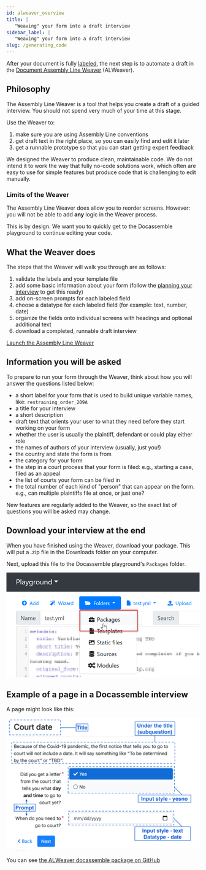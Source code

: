 ```yaml
---
id: alweaver_overview
title: |
   "Weaving" your form into a draft interview
sidebar_label: |
   "Weaving" your form into a draft interview
slug: /generating_code
---
```


<!-- Boilerplate, Baseline, kit, ready to build, some assembly required, something to build on, starting point, blank slate, foundation, groundwork, starter dough, groundwork, spark -->

After your document is fully [labeled](doc_vars_reference.md), the next step is
to automate a draft in the [Document Assembly Line
Weaver](https://apps-dev.suffolklitlab.org/start/ALWeaver/assembly_line?new_session=1)
(ALWeaver).
## Philosophy

The Assembly Line Weaver is a tool that helps you create a draft of a guided
interview. You should not spend very much of your time at this stage.

Use the Weaver to:

1. make sure you are using Assembly Line conventions
1. get draft text in the right place, so you can easily find and edit it later
1. get a runnable prototype so that you can start getting expert feedback

We designed the Weaver to produce clean, maintainable code. We do not
intend it to work the way that fully no-code solutions work, which often
are easy to use for simple features but produce code that is challenging
to edit manually.

### Limits of the Weaver

The Assembly Line Weaver does allow you to reorder screens. However:
you will not be able to add **any** logic in the Weaver process.

This is by design. We want you to quickly get to the Docassemble playground
to continue editing your code.

## What the Weaver does

The steps that the Weaver will walk you through are as follows:

1. validate the labels and your template file
1. add some basic information about your form (follow the [planning your interview](plan_interview.md) to get this ready)
1. add on-screen prompts for each labeled field
1. choose a datatype for each labeled field (for example: text, number, date)
1. organize the fields onto individual screens with headings and optional additional text
1. download a completed, runnable draft interview

[Launch the Assembly Line Weaver](https://apps-dev.suffolklitlab.org/start/ALWeaver/assembly_line?new_session=1)

## Information you will be asked

To prepare to run your form through the Weaver, think about how you will answer
the questions listed below:

* a short label for your form that is used to build unique variable names, like:
  `restraining_order_209A`
* a title for your interview
* a short description
* draft text that orients your user to what they need before they start working
  on your form
* whether the user is usually the plaintiff, defendant or could play either role
* the names of authors of your interview (usually, just you!)
* the country and state the form is from
* the category for your form
* the step in a court process that your form is filed: e.g., starting a case,
  filed as an appeal
* the list of courts your form can be filed in
* the total number of each kind of "person" that can appear on the form. e.g.,
  can multiple plaintiffs file at once, or just one?

New features are regularly added to the Weaver, so the exact list of questions
you will be asked may change.

## Download your interview at the end

When you have finished using the Weaver, download your package. This will put a
.zip file in the Downloads folder on your computer.

Next, upload this file to the Docassemble playground's `Packages` folder.

![Folders | Packages ](./assets/playground_packages_menu.png)

## Example of a page in a Docassemble interview
A page might look like this:

![One page of an interview made up of a heading, explanatory text, and the fields](./assets/interview_screen_or_page.png)

You can see [the ALWeaver docassemble package on GitHub](https://github.com/suffolkLITLab/docassemble-ALWeaver)
